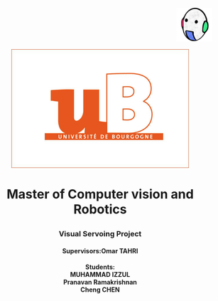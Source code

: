 <p align="right">  
   <img src = "images/vibot.png" width = 80>
</p >

<p align="center">  
   <img src = "images/ub.png" width = 400>
</p >

# <p align="center">Master of Computer vision and Robotics</p >   
<h3 align="center">Visual Servoing Project</h3> 

   
<h4 align="center"> 
Supervisors:Omar TAHRI
</h4> 

<h4 align="center">                       
Students: <br>  
 MUHAMMAD IZZUL<br> Pranavan Ramakrishnan<br> Cheng CHEN
</h4>
